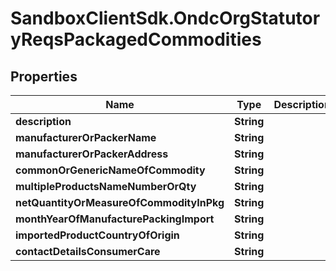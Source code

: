# SandboxClientSdk.OndcOrgStatutoryReqsPackagedCommodities

## Properties
Name | Type | Description | Notes
------------ | ------------- | ------------- | -------------
**description** | **String** |  | 
**manufacturerOrPackerName** | **String** |  | 
**manufacturerOrPackerAddress** | **String** |  | 
**commonOrGenericNameOfCommodity** | **String** |  | 
**multipleProductsNameNumberOrQty** | **String** |  | 
**netQuantityOrMeasureOfCommodityInPkg** | **String** |  | 
**monthYearOfManufacturePackingImport** | **String** |  | 
**importedProductCountryOfOrigin** | **String** |  | 
**contactDetailsConsumerCare** | **String** |  | 
